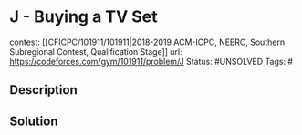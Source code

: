 # J - Buying a TV Set

contest: [[CFICPC/101911/101911|2018-2019 ACM-ICPC, NEERC, Southern Subregional Contest, Qualification Stage]]
url: https://codeforces.com/gym/101911/problem/J
Status: #UNSOLVED
Tags: #

## Description

## Solution

